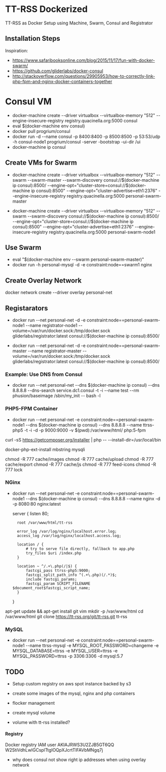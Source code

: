 # TT-RSS Dockerized

TT-RSS as Docker Setup using Machine, Swarm, Consul and Registrator

## Installation Steps

Inspiration:

* https://www.safaribooksonline.com/blog/2015/11/17/fun-with-docker-swarm/
* https://github.com/gliderlabs/docker-consul
* http://stackoverflow.com/questions/29905953/how-to-correctly-link-php-fpm-and-nginx-docker-containers-together

# Consul VM

* docker-machine create --driver virtualbox --virtualbox-memory "512" --engine-insecure-registry registry.quacinella.org:5000 consul
* eval $(docker-machine env consul)
* docker pull progrium/consul
* docker run -d  --name consul -p 8400:8400 -p 8500:8500 -p 53:53/udp -h consul-node1 progrium/consul -server -bootstrap -ui-dir /ui
* docker-machine ip consul


## Create VMs for Swarm

* docker-machine create --driver virtualbox --virtualbox-memory "512" --swarm --swarm-master --swarm-discovery consul://$(docker-machine ip consul):8500/ --engine-opt="cluster-store=consul://$(docker-machine ip consul):8500" --engine-opt="cluster-advertise=eth1:2376" --engine-insecure-registry registry.quacinella.org:5000 personal-swarm-master

* docker-machine create --driver virtualbox --virtualbox-memory "512" --swarm --swarm-discovery consul://$(docker-machine ip consul):8500/ --engine-opt="cluster-store=consul://$(docker-machine ip consul):8500" --engine-opt="cluster-advertise=eth1:2376"  --engine-insecure-registry registry.quacinella.org:5000 personal-swarm-node1 


## Use Swarm

* eval "$(docker-machine env --swarm personal-swarm-master)"
* docker run -h personal-mysql -d -e constraint:node==swarm1 nginx

## Create Overlay Network

docker network create --driver overlay personal-net

## Registarators

* docker run --net personal-net -d -e constraint:node==personal-swarm-node1  --name registrator-node1 --volume=/var/run/docker.sock:/tmp/docker.sock gliderlabs/registrator:latest consul://$(docker-machine ip consul):8500/

* docker run --net personal-net -d -e constraint:node==personal-swarm-master --name registrator-master --volume=/var/run/docker.sock:/tmp/docker.sock gliderlabs/registrator:latest consul://$(docker-machine ip consul):8500/


### Example: Use DNS from Consul

* docker run --net personal-net --dns $(docker-machine ip consul) --dns 8.8.8.8 --dns-search service.dc1.consul -t -i --name test --rm   phusion/baseimage /sbin/my_init -- bash -l


### PHP5-FPM Container

* docker run --net personal-net -e constraint:node==personal-swarm-node1 --dns $(docker-machine ip consul) --dns 8.8.8.8  --name ttrss-php5 -t -i -d -p 9000:9000 -v $(pwd):/var/www/html/ php:5-fpm

curl -sS https://getcomposer.org/installer | php -- --install-dir=/usr/local/bin

docker-php-ext-install mbstring mysqli

chmod -R 777 cache/images
chmod -R 777 cache/upload
chmod -R 777 cache/export
chmod -R 777 cache/js
chmod -R 777 feed-icons
chmod -R 777 lock


### NGinx

* docker run --net personal-net -e constraint:node==personal-swarm-node1 --dns $(docker-machine ip consul) --dns 8.8.8.8  --name nginx -d -p 8080:80 nginx:latest

    server {
        listen  80;

        root /var/www/html/tt-rss

        error_log /var/log/nginx/localhost.error.log;
        access_log /var/log/nginx/localhost.access.log;

        location / {
            # try to serve file directly, fallback to app.php
            try_files $uri /index.php
        }

        location ~ ^/.+\.php(/|$) {
            fastcgi_pass ttrss-php5:9000;
            fastcgi_split_path_info ^(.+\.php)(/.*)$;
            include fastcgi_params;
            fastcgi_param SCRIPT_FILENAME $document_root$fastcgi_script_name;
        }
    }



 apt-get update && apt-get install git vim
 mkdir -p /var/www/html
 cd /var/www/html
 git clone https://tt-rss.org/git/tt-rss.git tt-rss


### MySQL

* docker run --net personal-net -e constraint:node==personal-swarm-node1 --name ttrss-mysql -e MYSQL_ROOT_PASSWORD=changeme -e MYSQL_DATABASE=ttrss -e MYSQL_USER=ttrss -e MYSQL_PASSWORD=ttrss -p 3306:3306 -d mysql:5.7


## TODO

* Setup custom registry on aws spot instance backed by s3
* create some images of the mysql, nginx and php containers

* flocker management
* create mysql volume
* volume with tt-rss installed?


#### Registry



Docker registry IAM user
AKIAJRWS3U2ZJB5GT6QQ
W2StiVdhLwIGCsplTtgIOQpXJcrtTlFAVbMNgq7j


* why does consul not show right ip addresses when using overlay network
